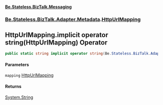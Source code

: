 #### [Be.Stateless.BizTalk.Messaging](README.md 'README')
### [Be.Stateless.BizTalk.Adapter.Metadata](Be.Stateless.BizTalk.Adapter.Metadata.md 'Be.Stateless.BizTalk.Adapter.Metadata').[HttpUrlMapping](HttpUrlMapping.md 'Be.Stateless.BizTalk.Adapter.Metadata.HttpUrlMapping')

## HttpUrlMapping.implicit operator string(HttpUrlMapping) Operator

```csharp
public static string implicit operator string(Be.Stateless.BizTalk.Adapter.Metadata.HttpUrlMapping mapping);
```
#### Parameters

<a name='Be.Stateless.BizTalk.Adapter.Metadata.HttpUrlMapping.op_Implicitstring(Be.Stateless.BizTalk.Adapter.Metadata.HttpUrlMapping).mapping'></a>

`mapping` [HttpUrlMapping](HttpUrlMapping.md 'Be.Stateless.BizTalk.Adapter.Metadata.HttpUrlMapping')

#### Returns
[System.String](https://docs.microsoft.com/en-us/dotnet/api/System.String 'System.String')